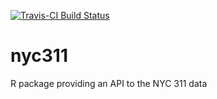 [![Travis-CI Build Status](https://travis-ci.org/beanumber/nyc311.svg?branch=master)](https://travis-ci.org/beanumber/nyc311)

# nyc311

R package providing an API to the NYC 311 data
